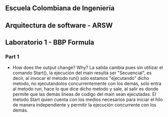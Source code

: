 ## Escuela Colombiana de Ingeniería
## Arquitectura de software - ARSW
## Laboratorio 1 - BBP Formula
### Part 1
* How does the output change? Why?
La salida cambia pues sin utilizar el comando Start(), la ejecución del main resulta ser "Secuencial", es decir, al invocar el metodo run() solo estamos "ejecutando" dicho metodo, no ejecutandolos concurrentemente con los demás, solo entra al metodo run, hace lo que dice dicho metodo y sale, al salir es donde permite que las demás lineas de codigo del main sean ejecutadas. El metodo Start quien cuenta con los medios necesarios para iniciar el hilo de manera independiente y permitir la ejecución concurrente con los demás. 